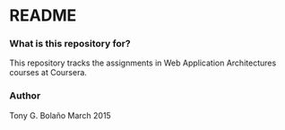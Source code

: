 # README #

### What is this repository for? ###

This repository tracks the assignments in Web Application Architectures courses at Coursera.

### Author ###

Tony G. Bolaño
March 2015